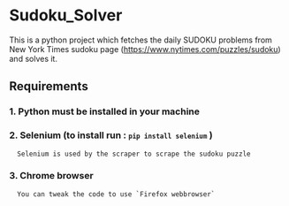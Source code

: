 # Sudoku_Solver
This is a python project which fetches the daily SUDOKU problems from New York Times sudoku page (https://www.nytimes.com/puzzles/sudoku) and solves it.

## Requirements
### 1. Python must be installed in your machine
### 2. Selenium (to install run : <code>`pip install selenium`</code> )
      Selenium is used by the scraper to scrape the sudoku puzzle
### 3. Chrome browser
      You can tweak the code to use `Firefox webbrowser`
